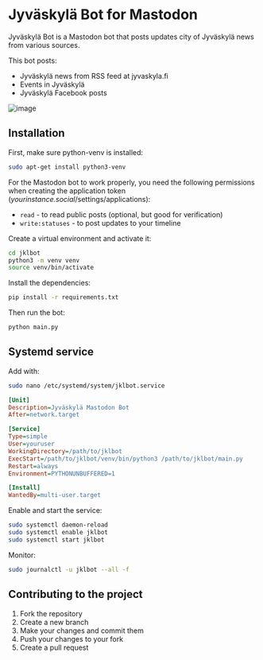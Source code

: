 # Jyväskylä Bot for Mastodon

Jyväskylä Bot is a Mastodon bot that posts updates city of Jyväskylä news from various sources.

This bot posts:

- Jyväskylä news from RSS feed at jyvaskyla.fi
- Events in Jyväskylä
- Jyväskylä Facebook posts

![image](https://github.com/user-attachments/assets/0afc8d69-f25f-4af9-aae5-67349d28f545)

## Installation

First, make sure python-venv is installed:

```bash
sudo apt-get install python3-venv
```

For the Mastodon bot to work properly, you need the following permissions when creating the application token (_yourinstance.social_/settings/applications):

- `read` - to read public posts (optional, but good for verification)
- `write:statuses` - to post updates to your timeline

Create a virtual environment and activate it:

```bash
cd jklbot
python3 -m venv venv
source venv/bin/activate
```

Install the dependencies:

```bash
pip install -r requirements.txt
```

Then run the bot:

```bash
python main.py
```

## Systemd service

Add with:

```bash
sudo nano /etc/systemd/system/jklbot.service
```

```ini
[Unit]
Description=Jyväskylä Mastodon Bot
After=network.target

[Service]
Type=simple
User=youruser
WorkingDirectory=/path/to/jklbot
ExecStart=/path/to/jklbot/venv/bin/python3 /path/to/jklbot/main.py
Restart=always
Environment=PYTHONUNBUFFERED=1

[Install]
WantedBy=multi-user.target
```

Enable and start the service:

```bash
sudo systemctl daemon-reload
sudo systemctl enable jklbot
sudo systemctl start jklbot
```

Monitor:

```bash
sudo journalctl -u jklbot --all -f
```

## Contributing to the project

1. Fork the repository
2. Create a new branch
3. Make your changes and commit them
4. Push your changes to your fork
5. Create a pull request

